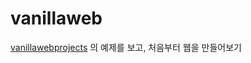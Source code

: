 # vanillaweb

[vanillawebprojects](https://github.com/bradtraversy/vanillawebprojects) 의 예제를 보고, 처음부터 웹을 만들어보기
